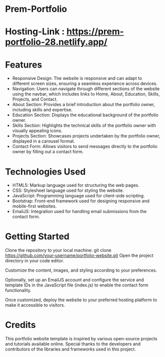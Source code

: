 # Prem-Portfolio

# Hosting-Link : https://prem-portfolio-28.netlify.app/

# Features
- Responsive Design:  The website is responsive and can adapt to different screen sizes, ensuring a seamless experience across devices.
- Navigation: Users can navigate through different sections of the website using the navbar, which includes links to Home, About, Education, Skills, Projects, and Contact.
- About Section: Provides a brief introduction about the portfolio owner, including skills and expertise.
- Education Section: Displays the educational background of the portfolio owner.
- Skills Section: Highlights the technical skills of the portfolio owner with visually appealing icons.
- Projects Section: Showcases projects undertaken by the portfolio owner, displayed in a carousel format.
- Contact Form: Allows visitors to send messages directly to the portfolio owner by filling out a contact form.

# Technologies Used
- HTML5: Markup language used for structuring the web pages.
- CSS: Stylesheet language used for styling the website.
- JavaScript: Programming language used for client-side scripting.
- Bootstrap: Front-end framework used for designing responsive and mobile-first websites.
- EmailJS: Integration used for handling email submissions from the contact form.

# Getting Started
Clone the repository to your local machine:
git clone https://github.com/your-username/portfolio-website.git
Open the project directory in your code editor.

Customize the content, images, and styling according to your preferences.

Optionally, set up an EmailJS account and configure the service and template IDs in the JavaScript file (index.js) to enable the contact form functionality.

Once customized, deploy the website to your preferred hosting platform to make it accessible to visitors.

# Credits
This portfolio website template is inspired by various open-source projects and tutorials available online. Special thanks to the developers and contributors of the libraries and frameworks used in this project.

